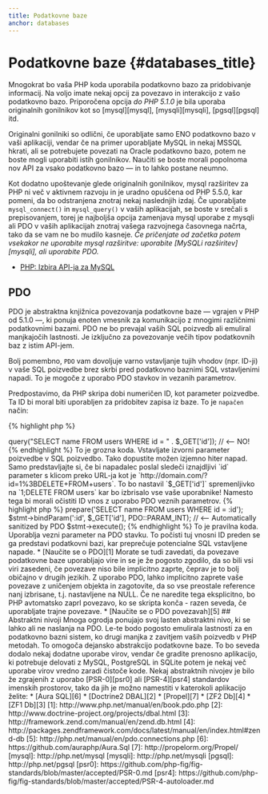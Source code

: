 ```yaml
---
title: Podatkovne baze
anchor: databases
---
```


# Podatkovne baze {#databases_title}

Mnogokrat bo vaša PHP koda uporabila podatkovno bazo za pridobivanje informacij. Na voljo imate nekaj opcij za povezavo in interakcijo
z vašo podatkovno bazo. Priporočena opcija _do PHP 5.1.0_ je bila uporaba originalnih gonilnikov kot so [mysql][mysql], [mysqli][mysqli], [pgsql][pgsql] itd.

Originalni gonilniki so odlični, če uporabljate samo ENO podatkovno bazo v vaši aplikaciji, vendar če na primer uporabljate MySQL in nekaj MSSQL hkrati,
ali se potrebujete povezati na Oracle podatkovno bazo, potem ne boste mogli uporabiti istih gonilnikov. Naučiti se boste morali popolnoma nov API za vsako
podatkovno bazo &mdash; in to lahko postane neumno.

Kot dodatno upoštevanje glede originalnih gonilnikov, mysql razširitev za PHP ni več v aktivnem razvoju in je uradno opuščena od PHP 5.5.0, kar pomeni, da bo
odstranjena znotraj nekaj naslednjih izdaj. Če uporabljate `mysql_connect()` in `mysql_query()` v vaših aplikacijah, se boste v srečali s prepisovanjem, torej je najboljša opcija zamenjava mysql uporabe
z mysqli ali PDO v vaših aplikacijah znotraj vašega razvojnega časovnega načrta, tako da se vam ne bo mudilo kasneje. _Če pričenjate od začetka potem vsekakor ne
uporabite mysql razširitve: uporabite [MySQLi razširitev][mysqli], ali uporabite PDO._

* [PHP: Izbira API-ja za MySQL](http://php.net/manual/en/mysqlinfo.api.choosing.php)

## PDO

PDO je abstraktna knjižnica povezovanja podatkovne baze &mdash; vgrajen v PHP od 5.1.0 &mdash;, ki ponuja enoten vmesnik za komunikacijo z
mnogimi različnimi podatkovnimi bazami. PDO ne bo prevajal vaših SQL poizvedb ali emuliral manjkajočih lastnosti. Je izključno za povezovanje
večih tipov podatkovnih baz z istim API-jem.

Bolj pomembno, `PDO` vam dovoljuje varno vstavljanje tujih vhodov (npr. ID-ji) v vaše SQL poizvedbe brez skrbi pred podatkovno baznimi SQL vstavljenimi napadi.
To je mogoče z uporabo PDO stavkov in vezanih parametrov.

Predpostavimo, da PHP skripa dobi numeričen ID, kot parameter poizvedbe. Ta ID bi moral biti uporabljen za pridobitev zapisa iz baze. To je `napačen`
način:

{% highlight php %}
<?php
$pdo = new PDO('sqlite:users.db');
$pdo->query("SELECT name FROM users WHERE id = " . $_GET['id']); // <-- NO!
{% endhighlight %}

To je grozna koda. Vstavljate izvorni parameter poizvedbe v SQL poizvedbo. Tako dopustite možen izjemno hiter napad.
Samo predstavljajte si, če bi napadalec poslal sledeči iznajdljivi `id` parameter s klicom preko URL-ja kot je
`http://domain.com/?id=1%3BDELETE+FROM+users`. To bo nastavil `$_GET['id']` spremenljivko na `1;DELETE FROM users`
kar bo izbrisalo vse vaše uporabnike! Namesto tega bi morali očistiti ID vnos z uporabo PDO veznih parametrov.

{% highlight php %}
<?php
$pdo = new PDO('sqlite:users.db');
$stmt = $pdo->prepare('SELECT name FROM users WHERE id = :id');
$stmt->bindParam(':id', $_GET['id'], PDO::PARAM_INT); // <-- Automatically sanitized by PDO
$stmt->execute();
{% endhighlight %}

To je pravilna koda. Uporablja vezni parameter na PDO stavku. To počisti tuj vnosni ID preden se ga predstavi podatkovni bazi, kar
preprečuje potencialne SQL vstavljene napade.

* [Naučite se o PDO][1]

Morate se tudi zavedati, da povezave podatkovne baze uporabljajo vire in se je že pogosto zgodilo, da so bili vsi viri
zasedeni, če povezave niso bile implicitno zaprte, čeprav je to bolj običajno v drugih jezikih. Z uporabo PDO, lahko
implicitno zaprete vaše povezave z uničenjem objekta in zagotovite, da so vse preostale reference nanj izbrisane,
t.j. nastavljene na NULL. Če ne naredite tega eksplicitno, bo PHP avtomatsko zaprl povezavo, ko se skripta konča - 
razen seveda, če uporabljate trajne povezave.

* [Naučite se o PDO povezavah][5]

## Abstraktni nivoji

Mnoga ogrodja ponujajo svoj lasten abstraktni nivo, ki se lahko ali ne naslanja na PDO. Le-te bodo pogosto emulirala lastnosti za
en podatkovno bazni sistem, ko drugi manjka z zavitjem vaših poizvedb v PHP metodah. To omogoča dejansko abstrakcijo podatkovne baze.
To bo seveda dodalo nekaj dodatne uporabe virov, vendar če gradite prenosno aplikacijo, ki potrebuje delovati z MySQL, PostgreSQL in
SQLite potem je nekaj več uporabe virov vredno zaradi čistoče kode.

Nekaj abstraktnih nivojev je bilo že zgrajenih z uporabo [PSR-0][psr0] ali [PSR-4][psr4] standardov imenskih prostorov, tako da jih je možno namestiti v katerokoli aplikacijo želite:

* [Aura SQL][6]
* [Doctrine2 DBAL][2]
* [Propel][7]
* [ZF2 Db][4]
* [ZF1 Db][3]

[1]: http://www.php.net/manual/en/book.pdo.php
[2]: http://www.doctrine-project.org/projects/dbal.html
[3]: http://framework.zend.com/manual/en/zend.db.html
[4]: http://packages.zendframework.com/docs/latest/manual/en/index.html#zend-db
[5]: http://php.net/manual/en/pdo.connections.php
[6]: https://github.com/auraphp/Aura.Sql
[7]: http://propelorm.org/Propel/

[mysql]: http://php.net/mysql
[mysqli]: http://php.net/mysqli
[pgsql]: http://php.net/pgsql
[psr0]: https://github.com/php-fig/fig-standards/blob/master/accepted/PSR-0.md
[psr4]: https://github.com/php-fig/fig-standards/blob/master/accepted/PSR-4-autoloader.md
